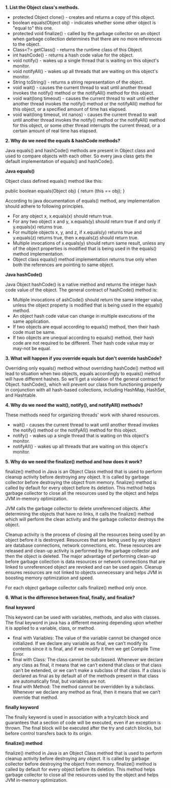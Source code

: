 **1. List the Object class's methods.**

- protected Object clone() - creates and returns a copy of this object.
- boolean equals(Object obj) - indicates whether some other object is "equal to" this one.
- protected void finalize() - called by the garbage collector on an object when garbage collection determines that there are no more references to the object.
- Class<?> getClass() - returns the runtime class of this Object.
- int hashCode() - returns a hash code value for the object.
- void notify() - wakes up a single thread that is waiting on this object's monitor.
- void notifyAll() - wakes up all threads that are waiting on this object's monitor.
- String toString() - returns a string representation of the object.
- void wait() - causes the current thread to wait until another thread invokes the notify() method or the notifyAll() method for this object.
- void wait(long timeout) - causes the current thread to wait until either another thread invokes the notify() method or the notifyAll() method for this object, or a specified amount of time has elapsed.
- void wait(long timeout, int nanos) - causes the current thread to wait until another thread invokes the notify() method or the notifyAll() method for this object, or some other thread interrupts the current thread, or a certain amount of real time has elapsed.

**2. Why do we need the equals & hashCode methods?**

Java equals() and hashCode() methods are present in Object class and used to compare objects with each other. So every java class gets the default implementation of equals() and hashCode().

**Java equals()**

Object class defined equals() method like this:

public boolean equals(Object obj) {
return (this == obj);
}

According to java documentation of equals() method, any implementation should adhere to following principles.
- For any object x, x.equals(x) should return true.
- For any two object x and y, x.equals(y) should return true if and only if y.equals(x) returns true.
- For multiple objects x, y, and z, if x.equals(y) returns true and y.equals(z) returns true, then x.equals(z) should return true.
- Multiple invocations of x.equals(y) should return same result, unless any of the object properties is modified that is being used in the equals() method implementation.
- Object class equals() method implementation returns true only when both the references are pointing to same object.

**Java hashCode()**

Java Object hashCode() is a native method and returns the integer hash code value of the object. The general contract of hashCode() method is:
- Multiple invocations of ashCode() should return the same integer value, unless the object property is modified that is being used in the equals() method.
- An object hash code value can change in multiple executions of the same application.
- If two objects are equal according to equals() method, then their hash code must be same.
- If two objects are unequal according to equals() method, their hash code are not required to be different. Their hash code value may or may-not be equal.

**3. What will happen if you override equals but don't override hashCode?**

Overriding only equals() method without overriding hashCode() method will lead to situation when two objects, equals accordingly to equals() method will have different hashes. So we'll get a violation of the general contract for Object. hashCode(), which will prevent our class from functioning properly in conjunction with all hash-based collections, including HashMap, HashSet, and Hashtable.

**4. Why do we need the wait(), notify(), and notifyAll() methods?**

These methods need for organizing threads' work with shared resources.
- wait() - causes the current thread to wait until another thread invokes the notify() method or the notifyAll() method for this object.
- notify() - wakes up a single thread that is waiting on this object's monitor.
- notifyAll() - wakes up all threads that are waiting on this object's monitor.

**5. Why do we need the finalize() method and how does it work?**

finalize() method in Java is an Object Class method that is used to perform cleanup activity before destroying any object. It is called by garbage collector before destroying the object from memory. finalize() method is called by default for every object before its deletion. This method helps garbage collector to close all the resources used by the object and helps JVM in-memory optimization.

JVM calls the garbage collector to delete unreferenced objects. After determining the objects that have no links, it calls the finalize() method which will perform the clean activity and the garbage collector destroys the object.

Cleanup activity is the process of closing all the resources being used by an object before it is destroyed. Resources that are being used by any object are database connections, network connections, etc. These resources are released and clean-up activity is performed by the garbage collector and then the object is deleted.
The major advantage of performing clean-up before garbage collection is data resources or network connections that are linked to unreferenced object are revoked and can be used again. Cleanup ensures resources are not linked to objects unnecessary and helps JVM in boosting memory optimization and speed.

For each object garbage collector calls finalize() method only once.

**6. What is the difference between final, finally, and finalize?**

**final keyword**

This keyword can be used with variables, methods, and also with classes. The final keyword in java has a different meaning depending upon whether it is applied to a variable, class, or method.
- final with Variables: The value of the variable cannot be changed once initialized. If we declare any variable as final, we can’t modify its contents since it is final, and if we modify it then we get Compile Time Error.
- final with Class: The class cannot be subclassed. Whenever we declare any class as final, it means that we can’t extend that class or that class can’t be extended, or we can’t make a subclass of that class. If a class is declared as final as by default all of the methods present in that class are automatically final, but variables are not.
- final with Method: The method cannot be overridden by a subclass. Whenever we declare any method as final, then it means that we can’t override that method. 

**finally keyword**

The finally keyword is used in association with a try/catch block and guarantees that a section of code will be executed, even if an exception is thrown. The final block will be executed after the try and catch blocks, but before control transfers back to its origin. 

**finalize() method**

finalize() method in Java is an Object Class method that is used to perform cleanup activity before destroying any object. It is called by garbage collector before destroying the object from memory. finalize() method is called by default for every object before its deletion. This method helps garbage collector to close all the resources used by the object and helps JVM in-memory optimization.